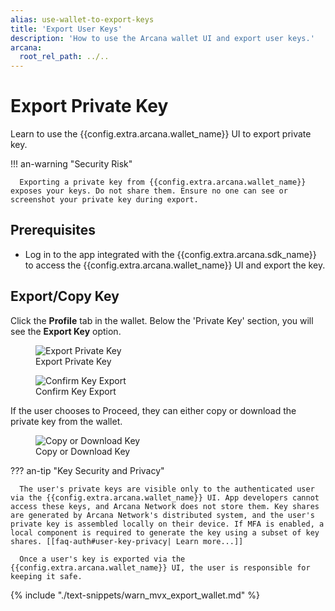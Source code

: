 ```yaml
---
alias: use-wallet-to-export-keys
title: 'Export User Keys'
description: 'How to use the Arcana wallet UI and export user keys.'
arcana:
  root_rel_path: ../..
---
```


# Export Private Key 

Learn to use the {{config.extra.arcana.wallet_name}} UI to export private key.

!!! an-warning "Security Risk"

      Exporting a private key from {{config.extra.arcana.wallet_name}} exposes your keys. Do not share them. Ensure no one can see or screenshot your private key during export.

## Prerequisites

* Log in to the app integrated with the {{config.extra.arcana.sdk_name}} to access the {{config.extra.arcana.wallet_name}} UI and export the key.

## Export/Copy Key

Click the **Profile** tab in the wallet. Below the 'Private Key' section, you will see the **Export Key** option.

<figure markdown="span">
  <img class="an-screenshots-noeffects width_35pc" alt="Export Private Key" src="{{config.extra.arcana.img_dir}}/an_wallet_export_key_screen.{{config.extra.arcana.img_png}}"/>
  <figcaption>Export Private Key</figcaption>
</figure>

<figure markdown="span">
  <img class="an-screenshots-noeffects width_35pc" alt="Confirm Key Export" src="{{config.extra.arcana.img_dir}}/an_wallet_export_key_confirm.{{config.extra.arcana.img_png}}"/>
  <figcaption>Confirm Key Export</figcaption>
</figure>

If the user chooses to Proceed, they can either copy or download the private key from the wallet.

<figure markdown="span">
  <img class="an-screenshots-noeffects width_35pc" alt="Copy or Download Key" src="{{config.extra.arcana.img_dir}}/an_wallet_export_key_copy.{{config.extra.arcana.img_png}}"/>
  <figcaption>Copy or Download Key</figcaption>
</figure>

??? an-tip "Key Security and Privacy"

      The user's private keys are visible only to the authenticated user via the {{config.extra.arcana.wallet_name}} UI. App developers cannot access these keys, and Arcana Network does not store them. Key shares are generated by Arcana Network's distributed system, and the user's private key is assembled locally on their device. If MFA is enabled, a local component is required to generate the key using a subset of key shares. [[faq-auth#user-key-privacy| Learn more...]]

      Once a user's key is exported via the {{config.extra.arcana.wallet_name}} UI, the user is responsible for keeping it safe.

{% include "./text-snippets/warn_mvx_export_wallet.md" %}
